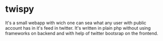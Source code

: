 # twispy

It's a small webapp with wich one can sea what any user with public account has in it's feed in twitter.
It's written in plain php without using frameworks on backend and with help of twitter bootsrap on the frontend.
